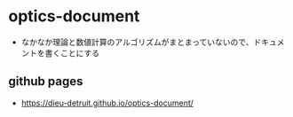 # optics-document
- なかなか理論と数値計算のアルゴリズムがまとまっていないので、ドキュメントを書くことにする

## github pages
- https://dieu-detruit.github.io/optics-document/
